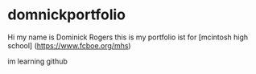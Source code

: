 # domnickportfolio
Hi my name is Dominick Rogers this is my portfolio ist for [mcintosh high school] 
(https://www.fcboe.org/mhs) 

im learning github 


